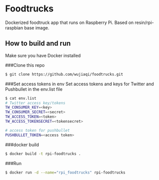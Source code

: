 # Foodtrucks
Dockerized foodtruck app that runs on Raspberry Pi. Based on resin/rpi-raspbian base image. 

## How to build and run
Make sure you have Docker installed

###Clone this repo
```sh
$ git clone https://github.com/wujiaqi/foodtrucks.git
```
###Set access tokens in env
Set access tokens and keys for Twitter and Pushbullet in the env.list file
```sh
$ cat env.list
# Twitter access key/tokens
TW_CONSUMER_KEY=<key>
TW_CONSUMER_SECRET=<secret>
TW_ACCESS_TOKEN=<token>
TW_ACCESS_TOKENSECRET=<tokensecret>

# access token for pushbullet
PUSHBULLET_TOKEN=<access token>
```
###docker build
```sh
$ docker build -t rpi-foodtrucks .
```
###Run
```sh
$ docker run -d --name="rpi_foodtrucks" rpi-foodtrucks 
```

